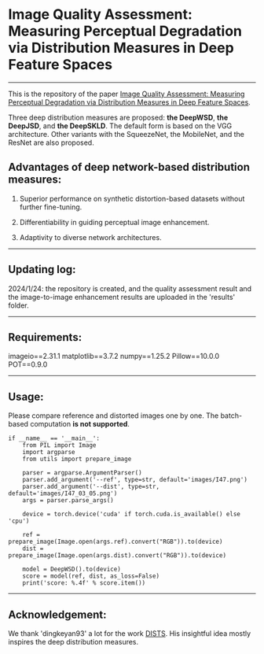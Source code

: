 # Image Quality Assessment: Measuring Perceptual Degradation via Distribution Measures in Deep Feature Spaces
----------------------------
This is the repository of the paper [Image Quality Assessment: Measuring Perceptual Degradation via Distribution Measures in Deep Feature Spaces](xxx). 

Three deep distribution measures are proposed: **the DeepWSD**, **the DeepJSD**, and **the DeepSKLD**. The default form is based on the VGG architecture. Other variants with the SqueezeNet, the MobileNet, and the ResNet are also proposed. 

## Advantages of deep network-based distribution measures:
1.  Superior performance on synthetic distortion-based datasets without further fine-tuning.

2.  Differentiability in guiding perceptual image enhancement.

3.  Adaptivity to diverse network architectures.

-----------------------------
## Updating log:
2024/1/24: the repository is created, and the quality assessment result and the image-to-image enhancement results are uploaded in the 'results' folder. 

-----------------------------
## Requirements:
imageio==2.31.1
matplotlib==3.7.2
numpy==1.25.2
Pillow==10.0.0
POT==0.9.0

------------------------------

## Usage:
Please compare reference and distorted images one by one. The batch-based computation **is not supported**.  

    if __name__ == '__main__':
        from PIL import Image
        import argparse
        from utils import prepare_image
    
        parser = argparse.ArgumentParser()
        parser.add_argument('--ref', type=str, default='images/I47.png')
        parser.add_argument('--dist', type=str, default='images/I47_03_05.png')
        args = parser.parse_args()
    
        device = torch.device('cuda' if torch.cuda.is_available() else 'cpu')
    
        ref = prepare_image(Image.open(args.ref).convert("RGB")).to(device)
        dist = prepare_image(Image.open(args.dist).convert("RGB")).to(device)
    
        model = DeepWSD().to(device)
        score = model(ref, dist, as_loss=False)
        print('score: %.4f' % score.item())
------------------------------

## Acknowledgement:
We thank 'dingkeyan93' a lot for the work [DISTS](https://github.com/dingkeyan93/DISTS). His insightful idea mostly inspires the deep distribution measures. 
